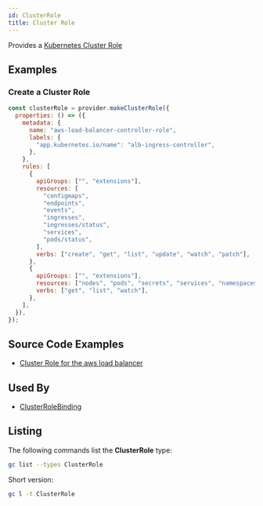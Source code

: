 ```yaml
---
id: ClusterRole
title: Cluster Role
---
```


Provides a [Kubernetes Cluster Role](https://kubernetes.io/docs/reference/access-authn-authz/rbac/)

## Examples

### Create a Cluster Role

```js
const clusterRole = provider.makeClusterRole({
  properties: () => ({
    metadata: {
      name: "aws-load-balancer-controller-role",
      labels: {
        "app.kubernetes.io/name": "alb-ingress-controller",
      },
    },
    rules: [
      {
        apiGroups: ["", "extensions"],
        resources: [
          "configmaps",
          "endpoints",
          "events",
          "ingresses",
          "ingresses/status",
          "services",
          "pods/status",
        ],
        verbs: ["create", "get", "list", "update", "watch", "patch"],
      },
      {
        apiGroups: ["", "extensions"],
        resources: ["nodes", "pods", "secrets", "services", "namespaces"],
        verbs: ["get", "list", "watch"],
      },
    ],
  }),
});
```

## Source Code Examples

- [Cluster Role for the aws load balancer](https://github.com/grucloud/grucloud/blob/main/packages/modules/k8s/aws-load-balancer/resources.js#L373)

## Used By

- [ClusterRoleBinding](./ClusterRoleBinding)

## Listing

The following commands list the **ClusterRole** type:

```sh
gc list --types ClusterRole
```

Short version:

```sh
gc l -t ClusterRole
```

```sh

```
